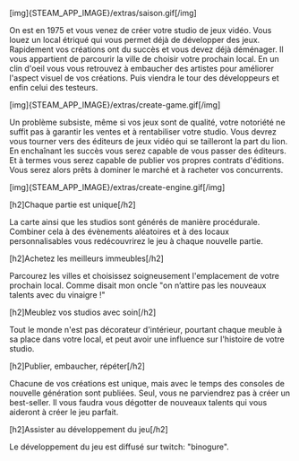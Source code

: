 [img]{STEAM_APP_IMAGE}/extras/saison.gif[/img]

On est en 1975 et vous venez de créer votre studio de jeux vidéo. Vous louez un local étriqué qui vous permet déjà de développer des jeux. Rapidement vos créations ont du succès et vous devez déjà déménager. Il vous appartient de parcourir la ville de choisir votre prochain local. En un clin d'oeil vous vous retrouvez à embaucher des artistes pour améliorer l'aspect visuel de vos créations. Puis viendra le tour des développeurs et enfin celui des testeurs.

[img]{STEAM_APP_IMAGE}/extras/create-game.gif[/img]

Un problème subsiste, même si vos jeux sont de qualité, votre notoriété ne suffit pas à garantir les ventes et à rentabiliser votre studio. Vous devrez vous tourner vers des éditeurs de jeux vidéo qui se tailleront la part du lion. En enchaînant les succès vous serez capable de vous passer des éditeurs. Et à termes vous serez capable de publier vos propres contrats d'éditions. Vous serez alors prêts à dominer le marché et à racheter vos concurrents.

[img]{STEAM_APP_IMAGE}/extras/create-engine.gif[/img]

[h2]Chaque partie est unique[/h2]

La carte ainsi que les studios sont générés de manière procédurale. Combiner cela à des évènements aléatoires et à des locaux personnalisables vous redécouvrirez le jeu à chaque nouvelle partie.

[h2]Achetez les meilleurs immeubles[/h2]

Parcourez les villes et choisissez soigneusement l'emplacement de votre prochain local. Comme disait mon oncle "on n’attire pas les nouveaux talents avec du vinaigre !"

[h2]Meublez vos studios avec soin[/h2]

Tout le monde n'est pas décorateur d'intérieur, pourtant chaque meuble à sa place dans votre local, et peut avoir une influence sur l'histoire de votre studio.

[h2]Publier, embaucher, répéter[/h2]

Chacune de vos créations est unique, mais avec le temps des consoles de nouvelle génération sont publiées. Seul, vous ne parviendrez pas à créer un best-seller. Il vous faudra vous dégotter de nouveaux talents qui vous aideront à créer le jeu parfait.

[h2]Assister au développement du jeu[/h2]

Le développement du jeu est diffusé sur twitch: "binogure".